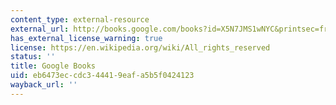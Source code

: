```yaml
---
content_type: external-resource
external_url: http://books.google.com/books?id=X5N7JMS1wNYC&printsec=frontcover
has_external_license_warning: true
license: https://en.wikipedia.org/wiki/All_rights_reserved
status: ''
title: Google Books
uid: eb6473ec-cdc3-4441-9eaf-a5b5f0424123
wayback_url: ''
---
```

